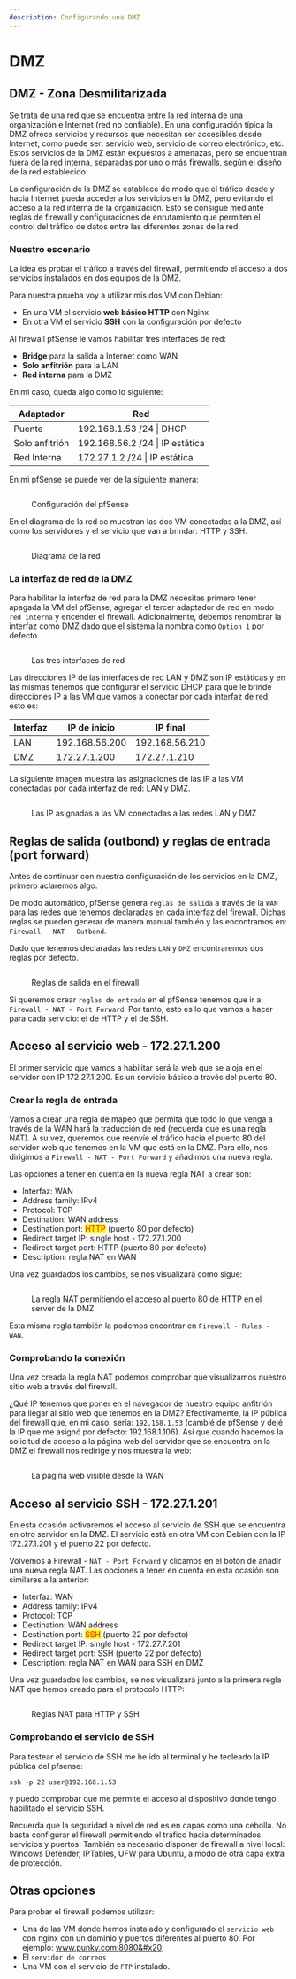 ```yaml
---
description: Configurando una DMZ
---
```


# DMZ

## DMZ -  Zona Desmilitarizada

Se trata de una red que se encuentra entre la red interna de una organización e Internet (red no confiable). En una configuración típica la DMZ ofrece servicios y recursos que necesitan ser accesibles desde Internet, como puede ser: servicio web, servicio de correo electrónico, etc. Estos servicios de la DMZ están expuestos a amenazas, pero se encuentran fuera de la red interna, separadas por uno o más firewalls, según el diseño de la red establecido.

La configuración de la DMZ se establece de modo que el tráfico desde y hacia Internet pueda acceder a los servicios en la DMZ, pero evitando el acceso a la red interna de la organización. Esto se consigue mediante reglas de firewall y configuraciones de enrutamiento que permiten el control  del tráfico de datos entre las diferentes zonas de la red.

### Nuestro escenario

La idea es probar el tráfico a través del firewall, permitiendo el acceso a dos servicios instalados en dos equipos de la DMZ.

Para nuestra prueba voy a utilizar mis dos VM con Debian:&#x20;

* En una VM el servicio **web básico HTTP** con Nginx
* En otra VM el servicio **SSH** con la configuración por defecto

Al firewall pfSense le vamos habilitar tres interfaces de red:&#x20;

* **Bridge** para la salida a Internet como WAN
* **Solo anfitrión** para la LAN
* **Red interna** para la DMZ

En mi caso, queda algo como lo siguiente:

| Adaptador      | Red                             |
| -------------- | ------------------------------- |
| Puente         | 192.168.1.53 /24 \| DHCP        |
| Solo anfitrión | 192.168.56.2 /24 \| IP estática |
| Red Interna    | 172.27.1.2 /24 \| IP estática   |

En mi pfSense se puede ver de la siguiente manera:

<figure><img src="../../../../.gitbook/assets/image (8) (1).png" alt=""><figcaption><p>Configuración del pfSense</p></figcaption></figure>

En el diagrama de la red se muestran las dos VM conectadas a la DMZ, así como los servidores y el servicio que van a brindar: HTTP y SSH.

<figure><img src="../../../../.gitbook/assets/image (7) (1) (1).png" alt=""><figcaption><p>Diagrama de la red</p></figcaption></figure>

### La interfaz de red de la DMZ

Para habilitar la interfaz de red para la DMZ necesitas primero tener apagada la VM del pfSense, agregar el tercer adaptador de red en modo `red interna` y encender el firewall. Adicionalmente, debemos renombrar la interfaz como DMZ dado que el sistema la nombra como `Option 1` por defecto.

<figure><img src="../../../../.gitbook/assets/image (1) (1) (1) (1) (1) (1) (1) (1) (1) (1).png" alt=""><figcaption><p>Las tres interfaces de red</p></figcaption></figure>

Las direcciones IP de las interfaces de red LAN y DMZ son IP estáticas y en las mismas tenemos que configurar el servicio DHCP para que le brinde direcciones IP a las VM que vamos a conectar por cada interfaz de red, esto es:

| Interfaz | IP de inicio   | IP final       |
| -------- | -------------- | -------------- |
| LAN      | 192.168.56.200 | 192.168.56.210 |
| DMZ      | 172.27.1.200   | 172.27.1.210   |

La siguiente imagen muestra las asignaciones de las IP a las VM conectadas por cada interfaz de red: LAN y DMZ.

<figure><img src="../../../../.gitbook/assets/image (2) (1) (1) (1) (1) (1) (1) (1) (1).png" alt=""><figcaption><p>Las IP asignadas a las VM conectadas a las redes LAN y DMZ</p></figcaption></figure>



## Reglas de salida (outbond) y reglas de entrada (port forward)

Antes de continuar con nuestra configuración de los servicios en la DMZ, primero aclaremos algo.&#x20;

De modo automático, pfSense genera `reglas de salida` a través de la `WAN` para las redes que tenemos declaradas en cada interfaz del firewall. Dichas reglas se pueden generar de manera manual también y las encontramos en: `Firewall - NAT - Outbond`.&#x20;

Dado que tenemos declaradas las redes `LAN` y `DMZ` encontraremos dos reglas por defecto.

<figure><img src="../../../../.gitbook/assets/image (3) (1) (1) (1) (1) (1).png" alt=""><figcaption><p>Reglas de salida en el firewall</p></figcaption></figure>

Si queremos crear `reglas de entrada` en el pfSense tenemos que ir a: `Firewall - NAT - Port Forward`. Por tanto, esto es lo que vamos a hacer para cada servicio: el de HTTP y el de SSH.

## Acceso al servicio web - 172.27.1.200

El primer servicio que vamos a habilitar será la web  que se aloja en el servidor con IP 172.27.1.200. Es un servicio básico a través del puerto 80.&#x20;

### Crear la regla de entrada

Vamos a crear una regla de mapeo que permita que todo lo que venga a través de la WAN hará la traducción de red (recuerda que es una regla NAT). A su vez, queremos que reenvíe el tráfico hacia el puerto 80 del servidor web que tenemos en la VM que está en la DMZ. Para ello, nos dirigimos a `Firewall - NAT - Port Forward` y añadimos una nueva regla.

Las opciones a tener en cuenta en la nueva regla NAT a crear son:

* Interfaz: WAN
* Address family: IPv4
* Protocol: TCP
* Destination: WAN address
* Destination port: <mark style="color:red;">HTTP</mark> (puerto 80 por defecto)
* Redirect target IP: single host - 172.27.1.200&#x20;
* Redirect target port: HTTP (puerto 80 por defecto)
* Description: regla NAT en WAN

Una vez guardados los cambios, se nos visualizará como sigue:

<figure><img src="../../../../.gitbook/assets/image (4) (1) (1) (1) (1) (1).png" alt=""><figcaption><p>La regla NAT permitiendo el acceso al puerto 80 de HTTP en el server de la DMZ</p></figcaption></figure>

Esta misma regla también la podemos encontrar en `Firewall - Rules - WAN`.

### Comprobando la conexión

Una vez creada la regla NAT podemos comprobar que visualizamos nuestro sitio web a través del firewall.&#x20;

¿Qué IP tenemos que poner en el navegador de nuestro equipo anfitrión para llegar al sitio web que tenemos en la DMZ? Efectivamente, la IP pública del firewall que, en mi caso, sería: `192.168.1.53` (cambié de pfSense y dejé la IP que me asignó por defecto: 192.168.1.106). Así que cuando hacemos la solicitud de acceso a la página web del servidor que se encuentra en la DMZ el firewall nos redirige y nos muestra la web:

<figure><img src="../../../../.gitbook/assets/image (5) (1) (1) (1) (1).png" alt=""><figcaption><p>La pàgina web visible desde la WAN</p></figcaption></figure>

## Acceso al servicio SSH - 172.27.1.201

En esta ocasión activaremos el acceso al servicio de SSH que se encuentra en otro servidor en la DMZ. El servicio está en otra VM con Debian con la IP 172.27.1.201 y el puerto 22 por defecto.

Volvemos a Firewall - `NAT - Port Forward` y clicamos en el botón de añadir una nueva regla NAT. Las opciones a tener en cuenta en esta ocasión son similares a la anterior:

* Interfaz: WAN
* Address family: IPv4
* Protocol: TCP
* Destination: WAN address
* Destination port: <mark style="color:red;">SSH</mark> (puerto 22 por defecto)
* Redirect target IP: single host - 172.27.7.201
* Redirect target port: SSH (puerto 22 por defecto)
* Description: regla NAT en WAN para SSH en DMZ

Una vez guardados los cambios, se nos visualizará junto a la primera regla NAT que hemos creado para el protocolo HTTP:

<figure><img src="../../../../.gitbook/assets/image (6) (1) (1) (1).png" alt=""><figcaption><p>Reglas NAT para HTTP y SSH </p></figcaption></figure>

### Comprobando el servicio de SSH

Para testear el servicio de SSH me he ido al terminal y he tecleado la IP pública del pfsense:

```
ssh -p 22 user@192.168.1.53 
```

y puedo comprobar que me permite el acceso al dispositivo donde tengo habilitado el servicio SSH.

Recuerda que la seguridad a nivel de red es en capas como una cebolla. No basta configurar el firewall permitiendo el tráfico hacia determinados servicios y puertos. También es necesario disponer de firewall a nivel local: Windows Defender, IPTables, UFW para Ubuntu, a modo de otra capa extra de protección.

## Otras opciones&#x20;

Para probar el firewall podemos  utilizar:&#x20;

* Una de las VM donde hemos instalado y configurado el `servicio web` con nginx con un dominio y puertos diferentes al puerto 80. Por ejemplo: www.punky.com:8080&#x20;
* El `servidor de correos`
* Una VM con el servicio de `FTP` instalado.

